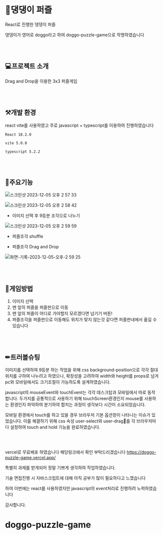 # 🐶댕댕이 퍼즐

React로 진행한 댕댕이 퍼즐

댕댕이가 영어로 doggo라고 하여 doggo-puzzle-game으로 작명하였습니다

<br/>
<br/>

## 💻프로젝트 소개

Drag and Drop을 이용한 3x3 퍼즐게임

<br/>
<br/>

## ⚒개발 환경

react vite를 사용하였고 주로 javascript + typescript를 이용하여 진행하였습니다
```
React 18.2.0
```
```
vite 5.0.0
```
```
typescript 5.2.2
```
<br/>
<br/>

## 🔮주요기능

![스크린샷 2023-12-05 오후 2 57 33](https://github.com/Ksechan/doggo-puzzle-game/assets/74916518/cca0afac-158f-44ef-887a-263fa6e88e64)

![스크린샷 2023-12-05 오후 2 58 42](https://github.com/Ksechan/doggo-puzzle-game/assets/74916518/d46c061a-2522-4c16-8c8d-26b77671968e)

* 이미지 선택 후 9등분 조각으로 나누기

![스크린샷 2023-12-05 오후 2 59 59](https://github.com/Ksechan/doggo-puzzle-game/assets/74916518/ead934eb-7ffb-45cc-8210-833c183d2290)
  
* 퍼즐조각 shuffle

* 퍼즐조각 Drag and Drop

![화면-기록-2023-12-05-오후-2 59 25](https://github.com/Ksechan/doggo-puzzle-game/assets/74916518/04ae05f5-7356-4e9e-ad1e-a9d2d9f043dd)

<br/>
<br/>

## 🏓게임방법

1. 이미지 선택
2. 맨 앞의 퍼즐을 퍼즐판으로 이동
3. 맨 앞의 퍼즐이 어디로 가야할지 모르겠다면 넘기기 버튼!
4. 퍼즐조각을 퍼즐판으로 이동해도 위치가 맞지 않는것 같다면 퍼즐판내에서 옮길 수 있습니다

<br/>
<br/>

## ✏트러블슈팅

이미지를 선택하여 9등분 하는 작업을 위해 css background-position으로 각각 절대위치를 구하여 나누려고 하였으나, 확장성을 고려하여 width와 height를 props로 넘겨 pc와 모바일에서도 크기조절이 가능하도록 설계하였습니다.

javascript의 mouseEvent와 touchEvent는 각각 데스크탑과 모바일에서 따로 동작합니다. 두가지를 공통적으로 사용하기 위해 touchScreen환경인지 mouse를 사용하는 환경인지 파악하여 분기하여 합치는 과정이 생각보다 시간이 소요되었습니다.

모바일 환경에서 touch를 하고 있을 경우 브라우저 기본 옵션창이 나타나는 이슈가 있었습니다. 이를 해결하기 위해 css 속성 user-select와 user-drag를 각 브라우저마다 설정하여 touch and hold 기능을 완료하였습니다.

<br/>
<br/>

vercel로 무료배포 하였습니다 해당링크에서 확인 부탁드리겠습니다 <https://doggo-puzzle-game.vercel.app/>


특별히 과제를 받게되어 정말 기쁘게 생각하여 작업하였습니다.

기술 면접진행 시 자바스크립트에 대해 아직 공부가 많이 필요하다고 느꼈습니다

하여 이번에는 react를 사용하였지만 javascript의 event처리로 진행하려 노력하였습니다

감사합니다.



# doggo-puzzle-game

